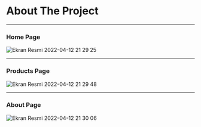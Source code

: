 # About The Project
---
### Home Page 
![Ekran Resmi 2022-04-12 21 29 25](https://user-images.githubusercontent.com/68536015/163031689-cb947623-aa57-4e43-870f-a1e995691fcf.png)

---
### Products Page
![Ekran Resmi 2022-04-12 21 29 48](https://user-images.githubusercontent.com/68536015/163031595-06934a6b-d4ac-42a3-9de8-655d41c46dc7.png)

---
### About Page
![Ekran Resmi 2022-04-12 21 30 06](https://user-images.githubusercontent.com/68536015/163031459-b6b63a08-11c4-497d-9db9-7447be310e18.png)
